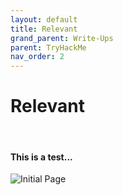 ```yaml
---
layout: default
title: Relevant
grand_parent: Write-Ups
parent: TryHackMe
nav_order: 2
---
```


# Relevant
<br>

#### This is a test...
![Initial Page](../../../../blog/assets/Pasted%20image%2020210613181039.png)